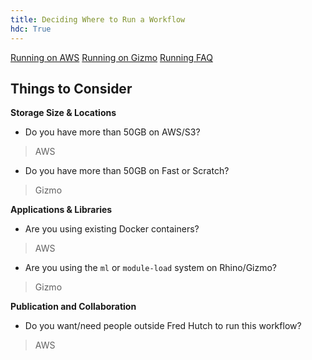 ```yaml
---
title: Deciding Where to Run a Workflow
hdc: True
---
```


[Running on AWS](/hdc/workflows/running/on_aws)
[Running on Gizmo](/hdc/workflows/running/on_gizmo)
[Running FAQ](/hdc/workflows/running/faq)


## Things to Consider


**Storage Size & Locations**

* Do you have more than 50GB on AWS/S3?
> AWS
* Do you have more than 50GB on Fast or Scratch?
> Gizmo

**Applications & Libraries**

* Are you using existing Docker containers?
> AWS
* Are you using the `ml` or `module-load` system on Rhino/Gizmo?
> Gizmo

**Publication and Collaboration**

* Do you want/need people outside Fred Hutch to run this workflow?
> AWS

